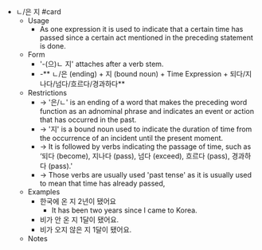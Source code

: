 - ㄴ/은 지 #card
	- Usage
		- As one expression it is used to indicate that a certain time has passed since a certain act mentioned in the preceding statement is done.
	- Form
		- '-(으)ㄴ 지' attaches after a verb stem.
		- -** ㄴ/은 (ending) + 지 (bound noun) + Time Expression + 되다/지나다/넘다/흐르다/경과하다**
	- Restrictions
		- → '은/ㄴ' is an ending of a word that makes the preceding word function as an adnominal phrase and indicates an event or action that has occurred in the past.
		- → '지' is a bound noun used to indicate the duration of time from the occurrence of an incident until the present moment.
		- → It is followed by verbs indicating the passage of time, such as ‘되다 (become), 지나다 (pass), 넘다 (exceed), 흐르다 (pass), 경과하다 (pass).'
		- → Those verbs are usually used 'past tense' as it is usually used to mean that time has already passed,
	- Examples
		- 한국에 온 지 2년이 됐어요
			- It has been two years since I came to Korea.
		- 비가 안 온 지 1달이 됐어요.
		- 비가 오지 않은 지 1달이 됐어요.
	- Notes